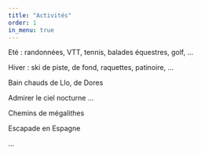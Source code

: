 ```yaml
---
title: "Activités"
order: 1
in_menu: true
---
```

Eté : randonnées, VTT, tennis, balades équestres, golf, ...

Hiver  : ski de piste, de fond, raquettes, patinoire, ...

Bain chauds de Llo, de Dores

Admirer le ciel nocturne ...

Chemins de mégalithes  

Escapade en Espagne 

... 